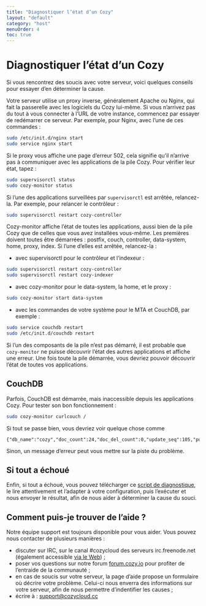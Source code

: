 ```yaml
---
title: "Diagnostiquer l’état d’un Cozy"
layout: "default"
category: "host"
menuOrder: 4
toc: true
---
```


# Diagnostiquer l’état d’un Cozy

Si vous rencontrez des soucis avec votre serveur, voici quelques conseils pour essayer d’en déterminer la cause.

Votre serveur utilise un proxy inverse, généralement Apache ou Nginx, qui fait la passerelle avec les logiciels du Cozy lui-même. Si vous n’arrivez pas du tout à vous connecter à l’URL de votre instance, commencez par essayer de redémarrer ce serveur. Par exemple, pour Nginx, avec l’une de ces commandes :

```bash
sudo /etc/init.d/nginx start
sudo service nginx start
```

Si le proxy vous affiche une page d’erreur 502, cela signifie qu’il n’arrive pas à communiquer avec les applications de la pile Cozy. Pour vérifier leur état, tapez :

```bash
sudo supervisorctl status
sudo cozy-monitor status
```

Si l’une des applications surveillées par `supervisorctl` est arrêtée, relancez-la. Par exemple, pour relancer le contrôleur :

```bash
sudo supervisorctl restart cozy-controller
```

Cozy-monitor affiche l’état de toutes les applications, aussi bien de la pile Cozy que de celles que vous avez installées vous-même. Les premières doivent toutes être démarrées : postfix, couch, controller, data-system, home, proxy, index. Si l’une d’elles est arrêtée, relancez-la :

- avec supervisorctl pour le contrôleur et l’indexeur :
```bash
sudo supervisorctl restart cozy-controller
sudo supervisorctl restart cozy-indexer
```

- avec cozy-monitor pour le data-system, la home, et le proxy :
```bash
sudo cozy-monitor start data-system
```

- avec les commandes de votre système pour le MTA et CouchDB, par exemple :
```bash
sudo service couchdb restart
sudo /etc/init.d/couchdb restart
```

Si l’un des composants de la pile n’est pas démarré, il est probable que `cozy-monitor` ne puisse découvrir l’état des autres applications et affiche une erreur. Une fois toute la pile démarrée, vous devriez pouvoir découvrir l’état de toutes vos applications.


## CouchDB

Parfois, CouchDB est démarrée, mais inaccessible depuis les applications Cozy. Pour tester son bon fonctionnement :

```bash
sudo cozy-monitor curlcouch /
```

Si tout se passe bien, vous devriez voir quelque chose comme
```
{"db_name":"cozy","doc_count":24,"doc_del_count":0,"update_seq":105,"purge_seq":0,"compact_running":false,"disk_size":233575,"data_size":15079,"instance_start_time":"1434965494928586","disk_format_version":6,"committed_update_seq":105}
```

Sinon, un message d’erreur peut vous mettre sur la piste du problème.


## Si tout a échoué

Enfin, si tout a échoué, vous pouvez télécharger ce [script de diagnostique](http://debian.cozycloud.cc/diag.sh), le lire attentivement et l’adapter à votre configuration, puis l’exécuter et nous envoyer le résultat, afin de nous aider à déterminer la cause du souci.


## Comment puis-je trouver de l’aide ?

Notre équipe support est toujours disponible pour vous aider. Vous pouvez nous contacter de plusieurs manières :
 - discuter sur IRC, sur le canal #cozycloud des serveurs irc.freenode.net (également accessible [via le Web](https://webchat.freenode.net/?channels=cozycloud)) ;
 - poser vos questions sur notre forum [forum.cozy.io](https://forum.cozy.io/) pour profiter de l’entraide de la communauté ;
 - en cas de soucis sur votre serveur, la page d’aide propose un formulaire où décrire votre problème. Celui-ci nous enverra des informations sur votre serveur, afin de nous permettre d’indentifier les causes ;
 - écrire à : support@cozycloud.cc
